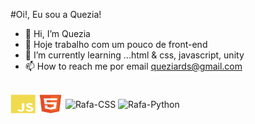 #Oi!, Eu sou a Quezia!
- 👋 Hi, I’m  Quezia
- 👀 Hoje trabalho com um pouco de front-end
- 🌱 I’m currently learning ...html & css, javascript, unity
- 📫 How to reach me  por email queziards@gmail.com

<!---
queziards/queziards is a ✨ special ✨ repository because its `README.md` (this file) appears on your GitHub profile.
You can click the Preview link to take a look at your changes.
--->
<div style="display: inline_block"><br>
  <img align="center" alt="Rafa-Js" height="30" width="40" src="https://raw.githubusercontent.com/devicons/devicon/master/icons/javascript/javascript-plain.svg">
  <img align="center" alt="Rafa-HTML" height="30" width="40" src="https://raw.githubusercontent.com/devicons/devicon/master/icons/html5/html5-original.svg">
  <img align="center" alt="Rafa-CSS" height="30" width="40" src="i class="devicon-css3-plain"></i"<link rel="stylesheet" href="https://cdn.jsdelivr.net/gh/devicons/devicon@v2.15.1/devicon.min.css">
  <img align="center" alt="Rafa-Python" height="30" width="40" src="img src="https://cdn.jsdelivr.net/gh/devicons/devicon/icons/css3/css3-original.svg"/>
</div>

